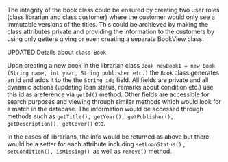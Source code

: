 The integrity of the book class could be ensured by creating two user roles (class librarian and class customer) where the customer would only see a immutable versions of the titles. This could be archieved by making the class attributes private and providing the information to the customers by using only getters giving or even creating a separate BookView class.

UPDATED Details about `class Book`

Upon creating a new book in the librarian class `Book newBook1 = new Book (String name, int year, String publisher etc.)` the `Book` class generates an id and adds it to the the `String id;` field. All fields are private and all dynamic actions (updating loan status, remarks about condition etc.) use this id as areference via `getId()` method. Other fields are accessible for search purposes and viewing through similar methods which would look for a match in the database. The information would be accessed through methods such as
`getTitle(), getYear(), getPublisher(), getDescription(), getCover()` etc.

In the cases of librarians, the info would be returned as above but there would be a setter for each attribute including `setLoanStatus()` , `setCondition(), isMissing() `as well as `remove()` method.
